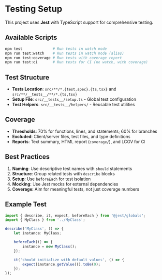 # Testing Setup

This project uses **Jest** with TypeScript support for comprehensive testing.

## Available Scripts

```bash
npm test              # Run tests in watch mode
npm run test:watch    # Run tests in watch mode (alias)
npm run test:coverage # Run tests with coverage report
npm run test:ci       # Run tests for CI (no watch, with coverage)
```

## Test Structure

- **Tests Location**: `src/**/*.{test,spec}.{ts,tsx}` and `src/**/__tests__/**/*.{ts,tsx}`
- **Setup File**: `src/__tests__/setup.ts` - Global test configuration
- **Test Helpers**: `src/__tests__/helpers/` - Reusable test utilities

## Coverage

- **Thresholds**: 70% for functions, lines, and statements; 60% for branches
- **Excluded**: Client/server files, test files, and type definitions
- **Reports**: Text summary, HTML report (`coverage/`), and LCOV for CI

## Best Practices

1. **Naming**: Use descriptive test names with `should` statements
2. **Structure**: Group related tests with `describe` blocks
3. **Setup**: Use `beforeEach` for test isolation
4. **Mocking**: Use Jest mocks for external dependencies
5. **Coverage**: Aim for meaningful tests, not just coverage numbers

## Example Test

```typescript
import { describe, it, expect, beforeEach } from '@jest/globals';
import { MyClass } from '../MyClass';

describe('MyClass', () => {
    let instance: MyClass;

    beforeEach(() => {
        instance = new MyClass();
    });

    it('should initialize with default values', () => {
        expect(instance.getValue()).toBe(0);
    });
});
```